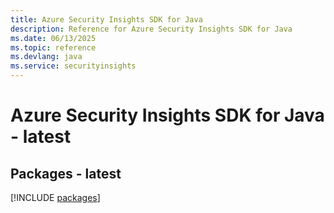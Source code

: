 ```yaml
---
title: Azure Security Insights SDK for Java
description: Reference for Azure Security Insights SDK for Java
ms.date: 06/13/2025
ms.topic: reference
ms.devlang: java
ms.service: securityinsights
---
```

# Azure Security Insights SDK for Java - latest
## Packages - latest
[!INCLUDE [packages](security-insights-index.md)]